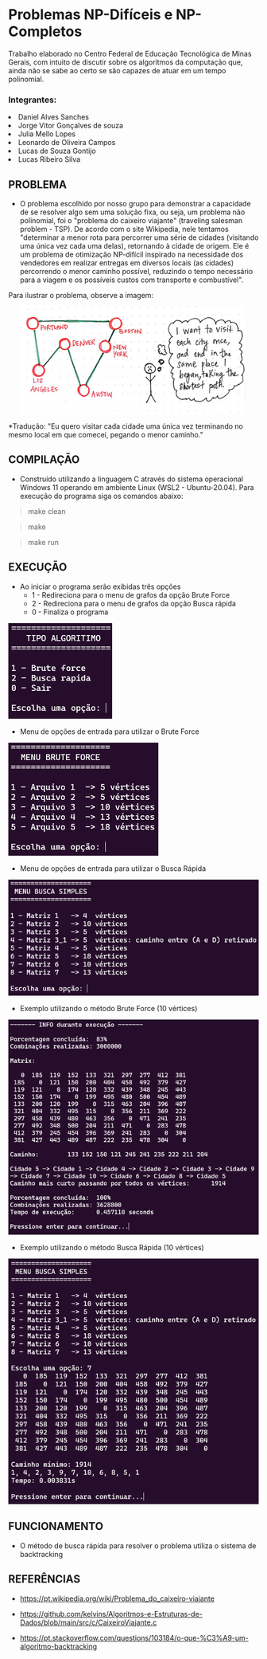**Problemas NP-Difíceis e NP-Completos**
=

Trabalho elaborado no Centro Federal de Educação Tecnológica de Minas Gerais, com intuito de discutir sobre os algorítmos da computação que, ainda não se sabe ao certo se são capazes de atuar em um tempo polinomial.

<h3>Integrantes:</h3>

<li>Daniel Alves Sanches</li>
<li>Jorge Vitor Gonçalves de souza</li>
<li>Julia Mello Lopes</li>
<li>Leonardo de Oliveira Campos</li>
<li>Lucas de Souza Gontijo</li>
<li>Lucas Ribeiro Silva</li>

## **PROBLEMA**
- O problema escolhido por nosso grupo para demonstrar a capacidade de se resolver algo sem uma solução fixa, ou seja, um problema não polinomial, foi o "problema do caixeiro viajante" (traveling salesman problem - TSP). De acordo com o site Wikipedia, nele tentamos "determinar a menor rota para percorrer uma série de cidades (visitando uma única vez cada uma delas), retornando à cidade de origem. Ele é um problema de otimização NP-difícil inspirado na necessidade dos vendedores em realizar entregas em diversos locais (as cidades) percorrendo o menor caminho possível, reduzindo o tempo necessário para a viagem e os possíveis custos com transporte e combustível".

Para ilustrar o problema, observe a imagem:
<p align = "center">
    <img src="./img/caixeiro_viajante.jpeg" alt="caixeiro viajante" width="450"></img>
</p>
*Tradução: "Eu quero visitar cada cidade uma única vez terminando no mesmo local em que comecei, pegando o menor caminho."

## **COMPILAÇÃO**
- Construído utilizando a linguagem C através do sistema operacional Windows 11 operando em ambiente Linux (WSL2 - Ubuntu-20.04). Para execução do programa siga os comandos abaixo:

> make clean

> make

> make run

## **EXECUÇÃO**
- Ao iniciar o programa serão exibidas três opções
    - 1 - Redireciona para o menu de grafos da opção Brute Force
    - 2 - Redireciona para o menu de grafos da opção Busca rápida
    - 0 - Finaliza o programa

![menu1](./img/primeiro_menu.png)<br>

- Menu de opções de entrada para utilizar o Brute Force

![menu2.1](./img/menu_brute_force.png)<br>

- Menu de opções de entrada para utilizar o Busca Rápida

![menu2.2](./img/menu_busca_simples.png)<br>

- Exemplo utilizando o método Brute Force (10 vértices)

![ex1](./img/ex_brute_force_10.png)<br>

- Exemplo utilizando o método Busca Rápida (10 vértices)

![ex2](./img/ex_busca_simples_10.png)<br>

## **FUNCIONAMENTO**

- O método de busca rápida para resolver o problema utiliza o sistema de backtracking

## **REFERÊNCIAS**

- https://pt.wikipedia.org/wiki/Problema_do_caixeiro-viajante

- https://github.com/kelvins/Algoritmos-e-Estruturas-de-Dados/blob/main/src/c/CaixeiroViajante.c

- https://pt.stackoverflow.com/questions/103184/o-que-%C3%A9-um-algoritmo-backtracking